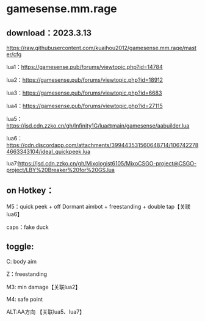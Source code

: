 # gamesense.mm.rage



download：2023.3.13
---
https://raw.githubusercontent.com/kuaihou2012/gamesense.mm.rage/master/cfg






lua1：https://gamesense.pub/forums/viewtopic.php?id=14784 

lua2：https://gamesense.pub/forums/viewtopic.php?id=18912 

lua3：https://gamesense.pub/forums/viewtopic.php?id=6683 

lua4：https://gamesense.pub/forums/viewtopic.php?id=27115 

lua5：https://jsd.cdn.zzko.cn/gh/Infinity1G/lua@main/gamesense/aabuilder.lua 

lua6：https://cdn.discordapp.com/attachments/399443531560648714/1067422784663343104/ideal_quickpeek.lua 

lua7:https://jsd.cdn.zzko.cn/gh/Mixologist6105/MixoCSGO-project@CSGO-project/LBY%20Breaker%20for%20GS.lua 


on Hotkey：
---
M5：quick peek + off Dormant aimbot + freestanding + double tap【关联lua6】

caps：fake duck

toggle:
---

C: body aim

Z：freestanding

M3: min damage【关联lua2】

M4: safe point

ALT:AA方向 【关联lua5、lua7】
